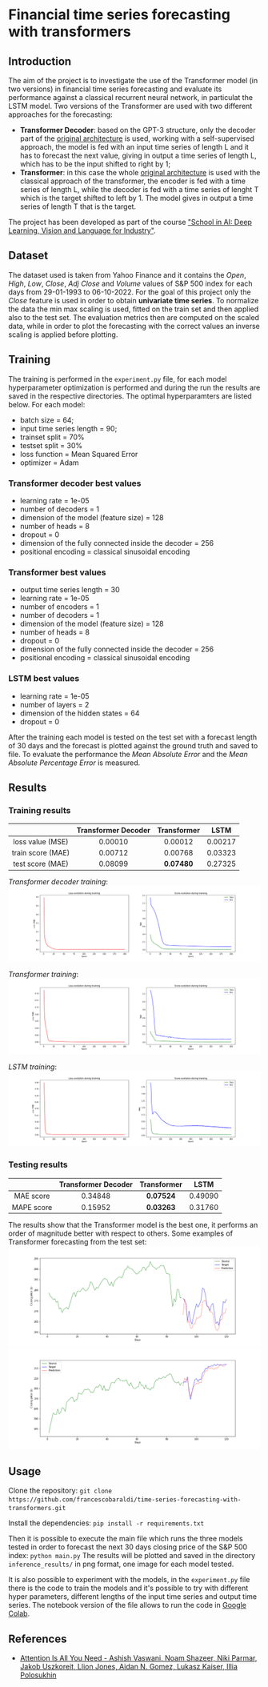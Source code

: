 # Financial time series forecasting with transformers

## Introduction

The aim of the project is to investigate the use of the Transformer model (in two versions) in financial time series forecasting and evaluate its performance against a classical recurrent neural network, in particulat the LSTM model. Two versions of the Transformer are used with two different approaches for the forecasting:

- **Transformer Decoder**: based on the GPT-3 structure, only the decoder part of the [original architecture](https://arxiv.org/abs/1706.03762) is used, working with a self-supervised approach, the model is fed with an input time series of length L and it has to forecast the next value, giving in output a time series of length L, which has to be the input shifted to right by 1;
- **Transformer**: in this case the whole [original architecture](https://arxiv.org/abs/1706.03762) is used with the classical approach of the transformer, the encoder is fed with a time series of length L, while the decoder is fed with a time series of lenght T which is the target shifted to left by 1. The model gives in output a time series of length T that is the target.

The project has been developed as part of the course ["School in AI: Deep Learning, Vision and Language for Industry"](https://aischools.it/).

## Dataset

The dataset used is taken from Yahoo Finance and it contains the *Open*, *High*, *Low*, *Close*, *Adj Close* and *Volume* values of S&P 500 index for each days from 29-01-1993 to 06-10-2022. For the goal of this project only the *Close* feature is used in order to obtain **univariate time series**.
To normalize the data the min max scaling is used, fitted on the train set and then applied also to the test set. The evaluation metrics then are computed on the scaled data, while in order to plot the forecasting with the correct values an inverse scaling is  applied before plotting.

## Training

The training is performed in the ```experiment.py``` file, for each model hyperparameter optimization is performed and during the run the results are saved in the respective directories. The optimal hyperparamters are listed below.
For each model:

- batch size = 64;
- input time series length = 90;
- trainset split = 70%
- testset split = 30%
- loss function = Mean Squared Error
- optimizer = Adam

### Transformer decoder best values

- learning rate = 1e-05
- number of decoders = 1
- dimension of the model (feature size) = 128
- number of heads = 8
- dropout = 0
- dimension of the fully connected inside the decoder = 256
- positional encoding = classical sinusoidal encoding

### Transformer best values

- output time series length = 30
- learning rate = 1e-05
- number of encoders = 1
- number of decoders = 1
- dimension of the model (feature size) = 128
- number of heads = 8
- dropout = 0
- dimension of the fully connected inside the decoder = 256
- positional encoding = classical sinusoidal encoding

### LSTM best values

- learning rate = 1e-05
- number of layers = 2
- dimension of the hidden states = 64
- dropout = 0

After the training each model is tested on the test set with a forecast length of 30 days and the forecast is plotted against the ground truth and saved to file.
To evaluate the performance the *Mean Absolute Error* and the *Mean Absolute Percentage Error* is measured.

## Results

### Training results

|                   | Transformer Decoder | Transformer | LSTM    |
|:-----------------:|:-------------------:|:-----------:|:-------:|
| loss value (MSE)  | 0.00010             | 0.00012     | 0.00217 |
| train score (MAE) | 0.00712             | 0.00768     | 0.03323 |
| test score (MAE)  | 0.08099             | **0.07480** | 0.27325 |

*Transformer decoder training*:
![alt text](images/training_transformer_decoder.png "Transformer decoder training")

*Transformer training*:
![alt text](images/training_transformer.png "Transformer training")

*LSTM training*:
![alt text](images/training_lstm.png "LSTM training")

### Testing results

|            | Transformer Decoder | Transformer | LSTM    |
|:----------:|:-------------------:|:-----------:|:-------:|
| MAE score  | 0.34848             | **0.07524** | 0.49090 |
| MAPE score | 0.15952             | **0.03263** | 0.31760 |

The results show that the Transformer model is the best one, it performs an order of magnitude better with respect to others.
Some examples of Transformer forecasting from the test set:
![alt text](images/prediction_transformer_1.png "Transformer forecast example")
![alt text](images/prediction_transformer_2.png "Transformer forecast example")

## Usage

Clone the repository:
```git clone https://github.com/francescobaraldi/time-series-forecasting-with-transformers.git```

Install the dependencies:
```pip install -r requirements.txt```

Then it is possible to execute the main file which runs the three models tested in order to forecast the next 30 days closing price of the S&P 500 index:
```python main.py```
The results will be plotted and saved in the directory ```inference_results/``` in png format, one image for each model tested.

It is also possible to experiment with the models, in the ```experiment.py``` file there is the code to train the models and it's possible to try with different hyper parameters, different lengths of the input time series and output time series. The notebook version of the file allows to run the code in [Google Colab](https://colab.research.google.com/).

## References

- [Attention Is All You Need - Ashish Vaswani, Noam Shazeer, Niki Parmar, Jakob Uszkoreit, Llion Jones, Aidan N. Gomez, Lukasz Kaiser, Illia Polosukhin](https://arxiv.org/abs/1706.03762)

